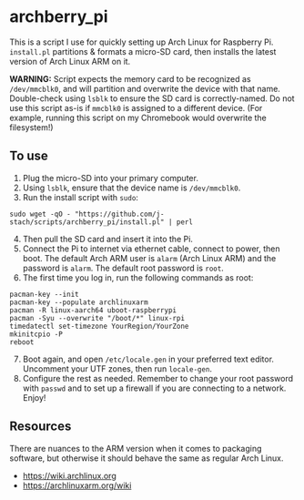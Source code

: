 
# archberry_pi
This is a script I use for quickly setting up Arch Linux for Raspberry Pi. <br>
`install.pl` partitions & formats a micro-SD card, 
then installs the latest version of Arch Linux ARM on it. <br>

**WARNING:** Script expects the memory card to be recognized as `/dev/mmcblk0`,
and will partition and overwrite the device with that name.
Double-check using `lsblk` to ensure the SD card is correctly-named. 
Do not use this script as-is if `mmcblk0` is assigned to a different device. 
(For example, running this script on my Chromebook would overwrite the filesystem!) <br>


## To use
1. Plug the micro-SD into your primary computer. 
2. Using `lsblk`, ensure that the device name is `/dev/mmcblk0`.
3. Run the install script with `sudo`: 
```
sudo wget -qO - "https://github.com/j-stach/scripts/archberry_pi/install.pl" | perl
```
4. Then pull the SD card and insert it into the Pi.
5. Connect the Pi to internet via ethernet cable, connect to power, then boot. 
The default Arch ARM user is `alarm` (Arch Linux ARM) and the password is `alarm`.
The default root password is `root`.
6. The first time you log in, run the following commands as root:
```
pacman-key --init
pacman-key --populate archlinuxarm
pacman -R linux-aarch64 uboot-raspberrypi
pacman -Syu --overwrite "/boot/*" linux-rpi
timedatectl set-timezone YourRegion/YourZone
mkinitcpio -P
reboot
```
7. Boot again, and open `/etc/locale.gen` in your preferred text editor. 
Uncomment your UTF zones, then run `locale-gen`.
8. Configure the rest as needed. Remember to change your root password with `passwd` 
and to set up a firewall if you are connecting to a network. Enjoy!

## Resources
There are nuances to the ARM version when it comes to packaging software, 
but otherwise it should behave the same as regular Arch Linux. <br>
- https://wiki.archlinux.org
- https://archlinuxarm.org/wiki







